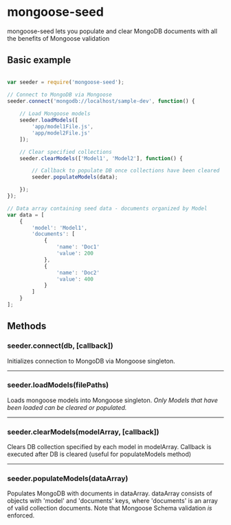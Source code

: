 # mongoose-seed

mongoose-seed lets you populate and clear MongoDB documents with all the benefits of Mongoose validation

## Basic example

```javascript

var seeder = require('mongoose-seed');

// Connect to MongoDB via Mongoose
seeder.connect('mongodb://localhost/sample-dev', function() {
	
	// Load Mongoose models
	seeder.loadModels([
		'app/model1File.js',
		'app/model2File.js'
	]);

	// Clear specified collections
	seeder.clearModels(['Model1', 'Model2'], function() {

		// Callback to populate DB once collections have been cleared
		seeder.populateModels(data);

	});
});

// Data array containing seed data - documents organized by Model
var data = [
	{ 
		'model': 'Model1',
		'documents': [
			{
				'name': 'Doc1'
				'value': 200
			},
			{
				'name': 'Doc2'
				'value': 400
			}
		]
	}
];	


```

## Methods

### seeder.connect(db, [callback])

Initializes connection to MongoDB via Mongoose singleton.

---------------------------------------

### seeder.loadModels(filePaths)

Loads mongoose models into Mongoose singleton.  *Only Models that have been loaded can be cleared or populated.*

---------------------------------------

### seeder.clearModels(modelArray, [callback])

Clears DB collection specified by each model in modelArray.  Callback is executed after DB is cleared (useful for populateModels method)

---------------------------------------

### seeder.populateModels(dataArray)

Populates MongoDB with documents in dataArray.  dataArray consists of objects with 'model' and 'documents' keys, where 'documents' is an array of valid collection documents.  Note that Mongoose Schema validation *is* enforced.

